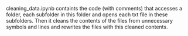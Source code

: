 cleaning_data.ipynb containts the code (with comments) that accesses a folder, each subfolder in this folder and opens each txt file in these subfolders. Then it cleans the contents of the files from unnecessary symbols and lines and rewrites the files with this cleaned contents. 
